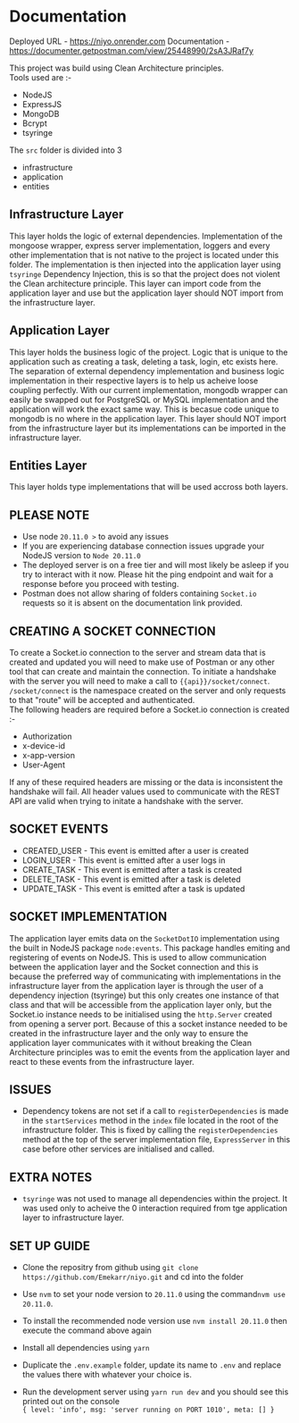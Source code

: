 # Documentation

Deployed URL - https://niyo.onrender.com
Documentation - https://documenter.getpostman.com/view/25448990/2sA3JRaf7y

This project was build using Clean Architecture principles.  
Tools used are :-

- NodeJS
- ExpressJS
- MongoDB
- Bcrypt
- tsyringe

The `src` folder is divided into 3

- infrastructure
- application
- entities

## Infrastructure Layer

This layer holds the logic of external dependencies. Implementation of the mongoose wrapper, express server implementation, loggers and every other implementation that is not native to the project is located under this folder. The implementation is then injected into the application layer using `tsyringe` Dependency Injection, this is so that the project does not violent the Clean architecture principle. This layer can import code from the application layer and use but the application layer should NOT import from the infrastructure layer.

## Application Layer

This layer holds the business logic of the project. Logic that is unique to the application such as creating a task, deleting a task, login, etc exists here. The separation of external dependency implementation and business logic implementation in their respective layers is to help us acheive loose coupling perfectly. With our current implementation, mongodb wrapper can easily be swapped out for PostgreSQL or MySQL implementation and the application will work the exact same way. This is becasue code unique to mongodb is no where in the application layer. This layer should NOT import from the infrastructure layer but its implementations can be imported in the infrastructure layer.

## Entities Layer

This layer holds type implementations that will be used accross both layers.

## PLEASE NOTE

- Use node `20.11.0 >` to avoid any issues
- If you are experiencing database connection issues upgrade your NodeJS version to `Node 20.11.0`
- The deployed server is on a free tier and will most likely be asleep if you try to interact with it now. Please hit the ping endpoint and wait for a response before you proceed with testing.
- Postman does not allow sharing of folders containing `Socket.io` requests so it is absent on the documentation link provided.

## CREATING A SOCKET CONNECTION
To create a Socket.io connection to the server and stream data that is created and updated you will need to make use of Postman or any other tool that can create and maintain the connection.
To initiate a handshake with the server you will need to make a call to `{{api}}/socket/connect`.  
`/socket/connect` is the namespace created on the server and only requests to that "route" will be accepted and authenticated.  
The following headers are required before a Socket.io connection is created :-
- Authorization
- x-device-id
- x-app-version  
- User-Agent 

If any of these required headers are missing or the data is inconsistent the handshake will fail. All header values used to communicate with the REST API are valid when trying to initate a handshake with the server.

## SOCKET EVENTS 
- CREATED_USER - This event is emitted after a user is created
- LOGIN_USER - This event is emitted after a user logs in
- CREATE_TASK - This event is emitted after a task is created
- DELETE_TASK - This event is emitted after a task is deleted
- UPDATE_TASK - This event is emitted after a task is updated

## SOCKET IMPLEMENTATION
The application layer emits data on the `SocketDotIO` implementation using the built in NodeJS package `node:events`. This package handles emiting and registering of events on NodeJS. This is used to allow communication between the application layer and the Socket connection and this is because the preferred way of communicating with implementations in the infrastructure layer from the application layer is through the user of a dependency injection (tsyringe) but this only creates one instance of that class and that will be accessible from the application layer only, but the Socket.io instance needs to be initialised using the `http.Server` created from opening a server port. Because of this a socket instance needed to be created in the infrastructure layer and the only way to ensure the application layer communicates with it without breaking the Clean Architecture principles was to emit the events from the application layer and react to these events from the infrastructure layer.

## ISSUES

- Dependency tokens are not set if a call to `registerDependencies` is made in the `startServices` method in the `index` file located in the root of the infrastructure folder. This is fixed by calling the `registerDependencies` method at the top of the server implementation file, `ExpressServer` in this case before other services are initialised and called.

## EXTRA NOTES

- `tsyringe` was not used to manage all dependencies within the project. It was used only to acheive the 0 interaction required from tge application layer to infrastructure layer.

## SET UP GUIDE

- Clone the repositry from github using `git clone https://github.com/Emekarr/niyo.git` and cd into the folder

- Use `nvm` to set your node version to `20.11.0` using the command`nvm use 20.11.0`.

- To install the recommended node version use `nvm install 20.11.0` then execute the command above again

- Install all dependencies using `yarn`

- Duplicate the `.env.example` folder, update its name to `.env` and replace the values there with whatever your choice is.

- Run the development server using `yarn run dev` and you should see this printed out on the console  
  `{ level: 'info', msg: 'server running on PORT 1010', meta: [] }`
